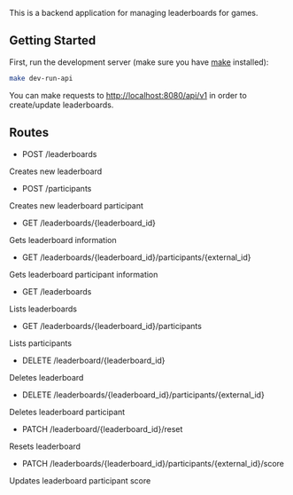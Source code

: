 This is a backend application for managing leaderboards for games.

## Getting Started

First, run the development server (make sure you have [make](https://www.gnu.org/software/make/) installed):

```bash
make dev-run-api
```

You can make requests to [http://localhost:8080/api/v1](http://localhost:8080/api/v1) in order to create/update leaderboards.

## Routes
* POST /leaderboards

Creates new leaderboard

* POST /participants

Creates new leaderboard participant

* GET /leaderboards/{leaderboard_id}

Gets leaderboard information

* GET /leaderboards/{leaderboard_id}/participants/{external_id}

Gets leaderboard participant information

* GET /leaderboards

Lists leaderboards

* GET /leaderboards/{leaderboard_id}/participants

Lists participants

* DELETE /leaderboard/{leaderboard_id}

Deletes leaderboard

* DELETE /leaderboards/{leaderboard_id}/participants/{external_id}

Deletes leaderboard participant

* PATCH /leaderboard/{leaderboard_id}/reset

Resets leaderboard

* PATCH /leaderboards/{leaderboard_id}/participants/{external_id}/score

Updates leaderboard participant score
